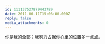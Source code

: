 ```yaml
---
id: 111137527879443789
date: 2011-06-11T15:06:00.000Z
reply: false
media_attachments: 0
---
```


你是我的全部；我努力占据你心里的位置多一点点。 ​​​​

